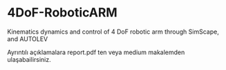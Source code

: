 # 4DoF-RoboticARM
Kinematics dynamics and control of 4 DoF robotic arm through SimScape, and AUTOLEV

Ayrıntılı açıklamalara report.pdf ten veya medium makalemden ulaşabailirsiniz.
